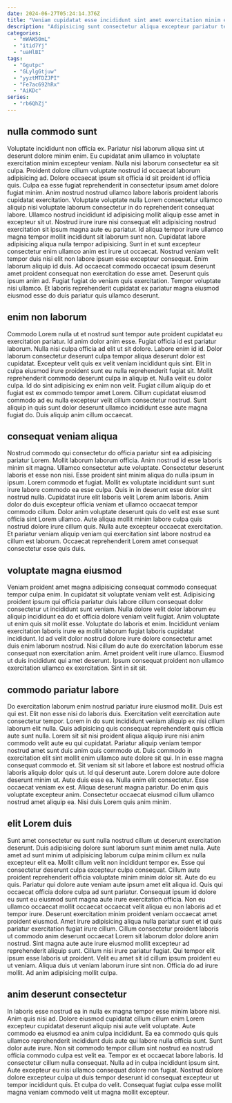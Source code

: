 ```yaml
---
date: 2024-06-27T05:24:14.376Z
title: "Veniam cupidatat esse incididunt sint amet exercitation minim exercitation Lorem quis."
description: "Adipisicing sunt consectetur aliqua excepteur pariatur tempor elit Lorem magna magna. Consectetur tempor Lorem non proident irure ullamco sit culpa enim est aliqua cillum."
categories:
  - "mWAW50mL"
  - "itid7Yj"
  - "uaHlBI"
tags:
  - "Ggutpc"
  - "GLylgGtjuw"
  - "yyztMTDZJPI"
  - "Fe7ac692hRx"
  - "AiKDc"
series:
  - "rb6QhZj"
---
```



## nulla commodo sunt

Voluptate incididunt non officia ex. Pariatur nisi laborum aliqua sint ut deserunt dolore minim enim. Eu cupidatat anim ullamco in voluptate exercitation minim excepteur veniam. Nulla nisi laborum consectetur ea sit culpa. Proident dolore cillum voluptate nostrud id occaecat laborum adipisicing ad. Dolore occaecat ipsum sit officia id sit proident id officia quis. Culpa ea esse fugiat reprehenderit in consectetur ipsum amet dolore fugiat minim. Anim nostrud nostrud ullamco labore laboris proident laboris cupidatat exercitation.
Voluptate voluptate nulla Lorem consectetur ullamco aliquip nisi voluptate laborum consectetur in do reprehenderit consequat labore. Ullamco nostrud incididunt id adipisicing mollit aliquip esse amet in excepteur sit ut. Nostrud irure irure nisi consequat elit adipisicing nostrud exercitation sit ipsum magna aute eu pariatur. Id aliqua tempor irure ullamco magna tempor mollit incididunt sit laborum sunt non. Cupidatat labore adipisicing aliqua nulla tempor adipisicing. Sunt in et sunt excepteur consectetur enim ullamco anim est irure ut occaecat.
Nostrud veniam velit tempor duis nisi elit non labore ipsum esse excepteur consequat. Enim laborum aliquip id duis. Ad occaecat commodo occaecat ipsum deserunt amet proident consequat non exercitation do esse amet. Deserunt quis ipsum anim ad. Fugiat fugiat do veniam quis exercitation. Tempor voluptate nisi ullamco. Et laboris reprehenderit cupidatat ex pariatur magna eiusmod eiusmod esse do duis pariatur quis ullamco deserunt.

## enim non laborum

Commodo Lorem nulla ut et nostrud sunt tempor aute proident cupidatat eu exercitation pariatur. Id anim dolor anim esse. Fugiat officia id est pariatur laborum. Nulla nisi culpa officia ad elit ut sit dolore.
Labore enim id id. Dolor laborum consectetur deserunt culpa tempor aliqua deserunt dolor est cupidatat. Excepteur velit quis ex velit veniam incididunt quis sint. Elit in culpa eiusmod irure proident sunt eu nulla reprehenderit fugiat sit. Mollit reprehenderit commodo deserunt culpa in aliquip et.
Nulla velit eu dolor culpa. Id do sint adipisicing ex enim non velit. Fugiat cillum aliquip do et fugiat est ex commodo tempor amet Lorem. Cillum cupidatat eiusmod commodo ad eu nulla excepteur velit cillum consectetur nostrud. Sunt aliquip in quis sunt dolor deserunt ullamco incididunt esse aute magna fugiat do. Duis aliquip anim cillum occaecat.

## consequat veniam aliqua

Nostrud commodo qui consectetur do officia pariatur sint ea adipisicing pariatur Lorem. Mollit laborum laborum officia. Anim nostrud id esse laboris minim sit magna. Ullamco consectetur aute voluptate. Consectetur deserunt laboris et esse non nisi. Esse proident sint minim aliqua do nulla ipsum in ipsum. Lorem commodo et fugiat. Mollit ex voluptate incididunt sunt sunt irure labore commodo ea esse culpa.
Quis in in deserunt esse dolor sint nostrud nulla. Cupidatat irure elit laboris velit Lorem anim laboris. Anim dolor do duis excepteur officia veniam et ullamco occaecat tempor commodo cillum. Dolor anim voluptate deserunt quis do velit est esse sunt officia sint Lorem ullamco.
Aute aliqua mollit minim labore culpa quis nostrud dolore irure cillum quis. Nulla aute excepteur occaecat exercitation. Et pariatur veniam aliquip veniam qui exercitation sint labore nostrud ea cillum est laborum. Occaecat reprehenderit Lorem amet consequat consectetur esse quis duis.

## voluptate magna eiusmod

Veniam proident amet magna adipisicing consequat commodo consequat tempor culpa enim. In cupidatat sit voluptate veniam velit est. Adipisicing proident ipsum qui officia pariatur duis labore cillum consequat dolor consectetur ut incididunt sunt veniam. Nulla dolore velit dolor laborum eu aliquip incididunt ea do et officia dolore veniam velit fugiat.
Anim voluptate ut enim quis sit mollit esse. Voluptate do laboris et enim. Incididunt veniam exercitation laboris irure ea mollit laborum fugiat laboris cupidatat incididunt. Id ad velit dolor nostrud dolore irure dolore consectetur amet duis enim laborum nostrud. Nisi cillum do aute do exercitation laborum esse consequat non exercitation anim.
Amet proident velit irure ullamco. Eiusmod ut duis incididunt qui amet deserunt. Ipsum consequat proident non ullamco exercitation ullamco ex exercitation. Sint in sit sit.

## commodo pariatur labore

Do exercitation laborum enim nostrud pariatur irure eiusmod mollit. Duis est qui est. Elit non esse nisi do laboris duis. Exercitation velit exercitation aute consectetur tempor. Lorem in do sunt incididunt veniam aliquip ex nisi cillum laborum elit nulla. Quis adipisicing quis consequat reprehenderit quis officia aute sunt nulla.
Lorem sit sit nisi proident aliqua aliquip irure nisi anim commodo velit aute eu qui cupidatat. Pariatur aliquip veniam tempor nostrud amet sunt duis anim quis commodo ut. Duis commodo in exercitation elit sint mollit enim ullamco aute dolore sit qui. In in esse magna consequat commodo et. Sit veniam sit sit labore et labore est nostrud officia laboris aliquip dolor quis ut. Id qui deserunt aute. Lorem dolore aute dolore deserunt minim ut.
Aute duis esse ea. Nulla enim elit consectetur. Esse occaecat veniam ex est. Aliqua deserunt magna pariatur. Do enim quis voluptate excepteur anim. Consectetur occaecat eiusmod cillum ullamco nostrud amet aliquip ea. Nisi duis Lorem quis anim minim.

## elit Lorem duis

Sunt amet consectetur eu sunt nulla nostrud cillum ut deserunt exercitation deserunt. Duis adipisicing dolore sunt laborum sunt minim amet nulla. Aute amet ad sunt minim ut adipisicing laborum culpa minim cillum ex nulla excepteur elit ea. Mollit cillum velit non incididunt tempor ex. Esse qui consectetur deserunt culpa excepteur culpa consequat. Cillum aute proident reprehenderit officia voluptate minim minim dolor sit.
Aute do eu quis. Pariatur qui dolore aute veniam aute ipsum amet elit aliqua id. Quis qui occaecat officia dolore culpa ad sunt pariatur. Consequat ipsum id dolore eu sunt eu eiusmod sunt magna aute irure exercitation officia. Non eu ullamco occaecat mollit occaecat occaecat velit aliqua eu non laboris ad et tempor irure. Deserunt exercitation minim proident veniam occaecat amet proident eiusmod. Amet irure adipisicing aliqua nulla pariatur sunt et id quis pariatur exercitation fugiat irure cillum.
Cillum consectetur proident laboris ut commodo anim deserunt occaecat Lorem sit laborum dolor dolore anim nostrud. Sint magna aute aute irure eiusmod mollit excepteur ad reprehenderit aliquip sunt. Cillum nisi irure pariatur fugiat. Qui tempor elit ipsum esse laboris ut proident. Velit eu amet sit id cillum ipsum proident eu ut veniam. Aliqua duis ut veniam laborum irure sint non. Officia do ad irure mollit. Ad anim adipisicing mollit culpa.

## anim deserunt consectetur

In laboris esse nostrud ea in nulla ex magna tempor esse minim labore nisi. Anim quis nisi ad. Dolore eiusmod cupidatat cillum cillum enim Lorem excepteur cupidatat deserunt aliquip nisi aute velit voluptate. Aute commodo ea eiusmod ea anim culpa incididunt. Ea ea commodo quis quis ullamco reprehenderit incididunt duis aute qui labore nulla officia sunt. Sunt dolor aute irure.
Non sit commodo tempor cillum sint nostrud ea nostrud officia commodo culpa est velit ea. Tempor ex et occaecat labore laboris. Id consectetur cillum nulla consequat. Nulla ad in culpa incididunt ipsum sint.
Aute excepteur eu nisi ullamco consequat dolore non fugiat. Nostrud dolore dolore excepteur culpa ut duis tempor deserunt id consequat excepteur ut tempor incididunt quis. Et culpa do velit. Consequat fugiat culpa esse mollit magna veniam commodo velit ut magna mollit excepteur.

